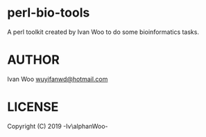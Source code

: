 # perl-bio-tools

A perl toolkit created by Ivan Woo to do some bioinformatics tasks.


# AUTHOR

Ivan Woo <wuyifanwd@hotmail.com>

# LICENSE

Copyright (C) 2019 -Iv\alphanWoo-